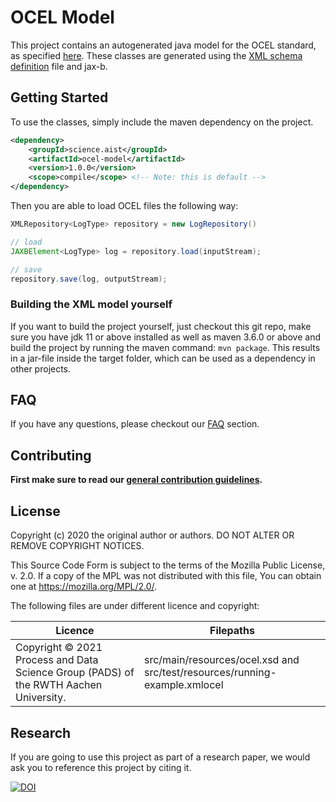 # OCEL Model

This project contains an autogenerated java model for the OCEL standard, as specified [here](http://ocel-standard.org/).
These classes are generated using the [XML schema definition](http://ocel-standard.org/1.0/schema.xml) file and jax-b.

## Getting Started

To use the classes, simply include the maven dependency on the project.

```xml
<dependency>
    <groupId>science.aist</groupId>
    <artifactId>ocel-model</artifactId>
    <version>1.0.0</version>
    <scope>compile</scope> <!-- Note: this is default -->
</dependency>
```

Then you are able to load OCEL files the following way:

```java
XMLRepository<LogType> repository = new LogRepository()

// load
JAXBElement<LogType> log = repository.load(inputStream);

// save
repository.save(log, outputStream);
```

### Building the XML model yourself

If you want to build the project yourself, just checkout this git repo, make sure you have jdk 11 or above installed as
well as maven 3.6.0 or above and build the project by running the maven command: `mvn package`. This results in a
jar-file inside the target folder, which can be used as a dependency in other projects.

## FAQ

If you have any questions, please checkout our [FAQ](https://fhooeaist.github.io/ocel-model/faq.html) section.

## Contributing

**First make sure to read our [general contribution guidelines](https://fhooeaist.github.io/CONTRIBUTING.html).**
   
## License

Copyright (c) 2020 the original author or authors.
DO NOT ALTER OR REMOVE COPYRIGHT NOTICES.

This Source Code Form is subject to the terms of the Mozilla Public
License, v. 2.0. If a copy of the MPL was not distributed with this
file, You can obtain one at https://mozilla.org/MPL/2.0/.

The following files are under different licence and copyright:

| Licence | Filepaths |
|-|-|
| Copyright © 2021 Process and Data Science Group (PADS) of the RWTH Aachen University. | src/main/resources/ocel.xsd and src/test/resources/running-example.xmlocel |

## Research

If you are going to use this project as part of a research paper, we would ask you to reference this project by citing
it. 

[![DOI](https://zenodo.org/badge/515461000.svg)](https://zenodo.org/badge/latestdoi/515461000)
